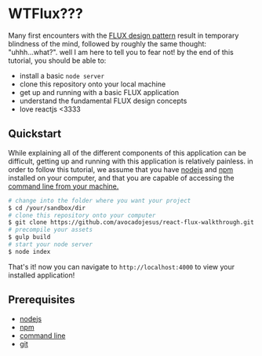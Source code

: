 # WTFlux???

Many first encounters with the [FLUX design pattern](https://facebook.github.io/flux/docs/overview.html) result in temporary blindness of the mind, followed by roughly the same thought: "uhhh...what?". well I am here to tell you to fear not! by the end of this tutorial, you should be able to:

* install a basic `node server`
* clone this repository onto your local machine
* get up and running with a basic FLUX application
* understand the fundamental FLUX design concepts
* love reactjs <3333

## Quickstart
While explaining all of the different components of this application can be difficult, getting up and running with this application is relatively painless. in order to follow this tutorial, we assume that you have [nodejs](need_link) and [npm](need_link) installed on your computer, and that you are capable of accessing the [command line from your machine.](need_link)

```bash
# change into the folder where you want your project
$ cd /your/sandbox/dir
# clone this repository onto your computer
$ git clone https://github.com/avocadojesus/react-flux-walkthrough.git
# precompile your assets
$ gulp build
# start your node server
$ node index
```

That's it! now you can navigate to `http://localhost:4000` to view your installed application!

## Prerequisites
* [nodejs](need_link)
* [npm](need_link)
* [command line](need_link)
* [git](need_link)
